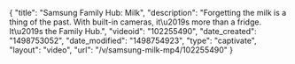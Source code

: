{
    "title": "Samsung Family Hub: Milk",
    "description": "Forgetting the milk is a thing of the past. With built-in cameras, it\u2019s more than a fridge. It\u2019s the Family Hub.",
    "videoid": "102255490",
    "date_created": "1498753052",
    "date_modified": "1498754923",
    "type": "captivate",
    "layout": "video",
    "url": "\/v\/samsung-milk-mp4\/102255490"
}